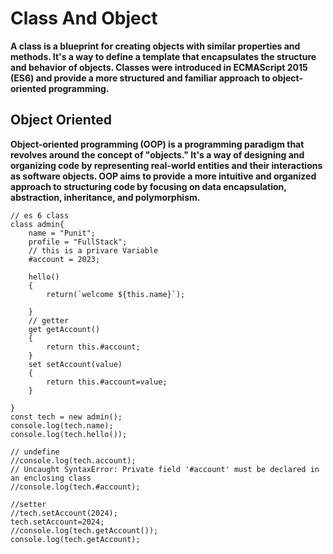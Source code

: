 # Class And Object

**A class is a blueprint for creating objects with similar properties and methods. It's a way to define a template that encapsulates the structure and behavior of objects. Classes were introduced in ECMAScript 2015 (ES6) and provide a more structured and familiar approach to object-oriented programming.**

## Object Oriented 

**Object-oriented programming (OOP) is a programming paradigm that revolves around the concept of "objects." It's a way of designing and organizing code by representing real-world entities and their interactions as software objects. OOP aims to provide a more intuitive and organized approach to structuring code by focusing on data encapsulation, abstraction, inheritance, and polymorphism.**

```
// es 6 class
class admin{
    name = "Punit";
    profile = "FullStack";
    // this is a privare Variable
    #account = 2023;

    hello()
    {
        return(`welcome ${this.name}`);

    }
    // getter 
    get getAccount()
    {
        return this.#account;
    }
    set setAccount(value)
    {
        return this.#account=value;
    }

}
const tech = new admin();
console.log(tech.name);
console.log(tech.hello());

// undefine
//console.log(tech.account);
// Uncaught SyntaxError: Private field '#account' must be declared in an enclosing class
//console.log(tech.#account);

//setter
//tech.setAccount(2024);
tech.setAccount=2024;
//console.log(tech.getAccount());
console.log(tech.getAccount);
```




